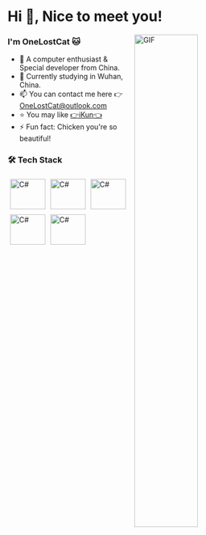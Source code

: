 # Hi 👋, Nice to meet you!

<img align="right" alt="GIF" src="https://www.lostcat.cc/file/image/github_homepage/pusheencode.gif"  width="50%" height="auto" />

### I'm OneLostCat 🐱
- 🔭 A computer enthusiast & Special developer from China.
- 🌱 Currently studying in Wuhan, China.
- 📫 You can contact me here 👉 [OneLostCat@outlook.com](mailto:OneLostCat@outlook.com)
- ⭐ You may like [👉iKun👈](https://www.lostcat.cc/file/video/蔡徐坤.mp4)
- ⚡ Fun fact: Chicken you're so beautiful!

### 🛠 Tech Stack
<img alt="C#" src="https://www.lostcat.cc/file/image/github_homepage/cs-logo.svg" style="padding: 5px 5px 5px 5px; width:70px; height:60px;" /><img alt="C#" src="https://www.lostcat.cc/file/image/github_homepage/cpp-logo.svg" style="padding: 5px 5px 5px 5px; width:70px; height:60px;" /><img alt="C#" src="https://www.lostcat.cc/file/image/github_homepage/html5-logo.svg" style="padding: 5px 5px 5px 5px; width:70px; height:60px;"/><img alt="C#" src="https://www.lostcat.cc/file/image/github_homepage/css3-logo.svg" style="padding: 5px 5px 5px 5px; width:70px; height:60px;"/><img alt="C#" src="https://www.lostcat.cc/file/image/github_homepage/js-logo.svg" style="padding: 5px 5px 5px 5px; width:70px; height:60px;"/>

<!--
**OneLostCat/OneLostCat** is a ✨ _special_ ✨ repository because its `README.md` (this file) appears on your GitHub profile.

Here are some ideas to get you started:

- 🔭 I’m currently working on ...
- 🌱 I’m currently learning ...
- 👯 I’m looking to collaborate on ...
- 🤔 I’m looking for help with ...
- 💬 Ask me about ...
- 📫 How to reach me: ...
- 😄 Pronouns: ...
- ⚡ Fun fact: ...
-->
